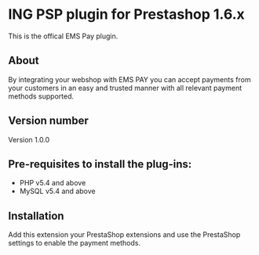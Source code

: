 # ING PSP plugin for Prestashop 1.6.x
This is the offical EMS Pay plugin.

## About

By integrating your webshop with EMS PAY you can accept payments from your customers in an easy and trusted manner with all relevant payment methods supported.

## Version number
Version 1.0.0

## Pre-requisites to install the plug-ins: 
- PHP v5.4 and above
- MySQL v5.4 and above

## Installation
Add this extension your PrestaShop extensions and use the PrestaShop settings to enable the payment methods.